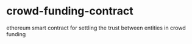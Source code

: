 # crowd-funding-contract
ethereum smart contract for settling the trust between entities in crowd funding 
